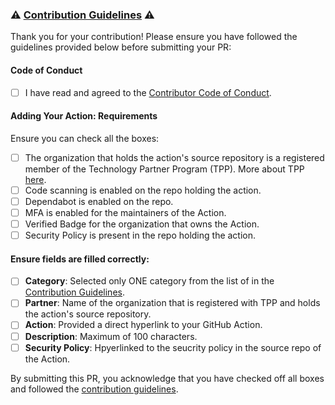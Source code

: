 ### :warning: [Contribution Guidelines](contributing.md) :warning:

Thank you for your contribution! Please ensure you have followed the guidelines provided below before submitting your PR:

#### Code of Conduct

- [ ] I have read and agreed to the [Contributor Code of Conduct](code-of-conduct.md).

#### Adding Your Action: Requirements

Ensure you can check all the boxes:

- [ ] The organization that holds the action's source repository is a registered member of the Technology Partner Program (TPP). More about TPP [here](http://partner.github.com).
- [ ] Code scanning is enabled on the repo holding the action.
- [ ] Dependabot is enabled on the repo.
- [ ] MFA is enabled for the maintainers of the Action.
- [ ] Verified Badge for the organization that owns the Action.
- [ ] Security Policy is present in the repo holding the action.

#### Ensure fields are filled correctly:

- [ ] **Category**: Selected only ONE category from the list of in the [Contribution Guidelines](contributing.md).
- [ ] **Partner**: Name of the organization that is registered with TPP and holds the action's source repository.
- [ ] **Action**: Provided a direct hyperlink to your GitHub Action.
- [ ] **Description**: Maximum of 100 characters.
- [ ] **Security Policy**: Hpyerlinked to the seucrity policy in the source repo of the Action.

By submitting this PR, you acknowledge that you have checked off all boxes and followed the [contribution guidelines](contributing.md).
